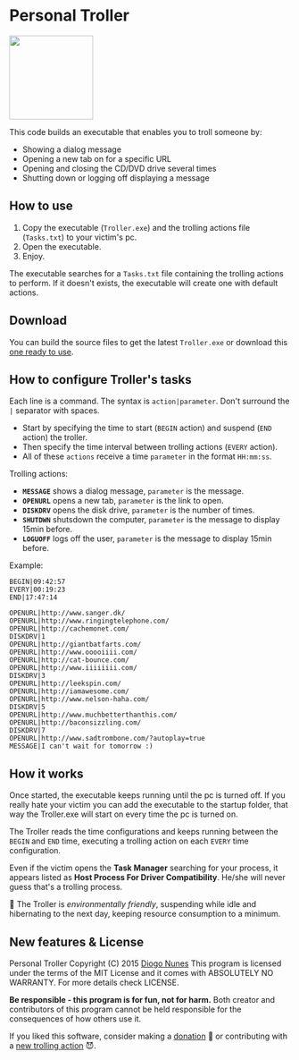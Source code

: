 # Personal Troller

<img src="https://raw.githubusercontent.com/dialex/PersonalTroller/master/TrollerProject/Resources/ogre.png" width="150">

This code builds an executable that enables you to troll someone by:

- Showing a dialog message
- Opening a new tab on for a specific URL
- Opening and closing the CD/DVD drive several times
- Shutting down or logging off displaying a message

## How to use

1. Copy the executable (`Troller.exe`) and the trolling actions file (`Tasks.txt`) to your victim's pc.
2. Open the executable.
3. Enjoy.

The executable searches for a `Tasks.txt` file containing the trolling actions to perform. If it doesn't exists, the executable will create one with default actions.

## Download

You can build the source files to get the latest `Troller.exe` or download this [one ready to use](http://www.diogonunes.com/assets/downloadmanager/click.php?id=11).

## How to configure Troller's tasks

Each line is a command. The syntax is `action|parameter`. Don't surround the `|` separator with spaces.

- Start by specifying the time to start (`BEGIN` action) and suspend (`END` action) the troller.
- Then specify the time interval between trolling actions (`EVERY` action).
- All of these `actions` receive a time `parameter` in the format `HH:mm:ss`. 

Trolling actions:

- **`MESSAGE`** shows a dialog message, `parameter` is the message.
- **`OPENURL`** opens a new tab, `parameter` is the link to open.
- **`DISKDRV`** opens the disk drive, `parameter` is the number of times.
- **`SHUTDWN`** shutsdown the computer, `parameter` is the message to display 15min before.
- **`LOGUOFF`** logs off the user, `parameter` is the message to display 15min before.
 
Example:

```
BEGIN|09:42:57
EVERY|00:19:23
END|17:47:14

OPENURL|http://www.sanger.dk/
OPENURL|http://www.ringingtelephone.com/
OPENURL|http://cachemonet.com/
DISKDRV|1
OPENURL|http://giantbatfarts.com/
OPENURL|http://www.ooooiiii.com/
OPENURL|http://cat-bounce.com/
OPENURL|http://www.iiiiiiii.com/
DISKDRV|3
OPENURL|http://leekspin.com/
OPENURL|http://iamawesome.com/
OPENURL|http://www.nelson-haha.com/
DISKDRV|5
OPENURL|http://www.muchbetterthanthis.com/
OPENURL|http://baconsizzling.com/
DISKDRV|7
OPENURL|http://www.sadtrombone.com/?autoplay=true
MESSAGE|I can't wait for tomorrow :)
```

## How it works

Once started, the executable keeps running until the pc is turned off. If you really hate your victim you can add the executable to the startup folder, that way the Troller.exe will start on every time the pc is turned on.

The Troller reads the time configurations and keeps running between the `BEGIN` and `END` time, executing a trolling action on each `EVERY` time configuration.

Even if the victim opens the **Task Manager** searching for your process, it appears listed as **Host Process For Driver Compatibility**. He/she will never guess that's a trolling process.

:green_heart: The Troller is *environmentally friendly*, suspending while idle and hibernating to the next day, keeping resource consumption to a minimum.

## New features & License

Personal Troller Copyright (C) 2015 [Diogo Nunes](http://www.diogonunes.com/)
This program is licensed under the terms of the MIT License and it comes with ABSOLUTELY NO WARRANTY. For more details check LICENSE.

**Be responsible - this program is for fun, not for harm.** Both creator and contributors of this program cannot be held responsible for the consequences of how others use it.

If you liked this software, consider making a [donation](https://www.paypal.com/cgi-bin/webscr?cmd=_s-xclick&hosted_button_id=DGR2KAV5RLGBW) :angel: or contributing with a [new trolling action](https://github.com/dialex/PersonalTroller/pulls) :smiling_imp:.
